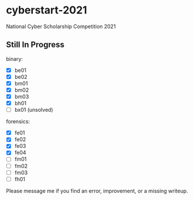# cyberstart-2021
National Cyber Scholarship Competition 2021

## Still In Progress
binary:
- [x] be01
- [x] be02
- [x] bm01
- [x] bm02
- [x] bm03
- [x] bh01
- [ ] bx01 (unsolved)

forensics:
- [x] fe01
- [x] fe02
- [x] fe03
- [x] fe04
- [ ] fm01
- [ ] fm02
- [ ] fm03
- [ ] fh01

Please message me if you find an error, improvement, or a missing writeup.
